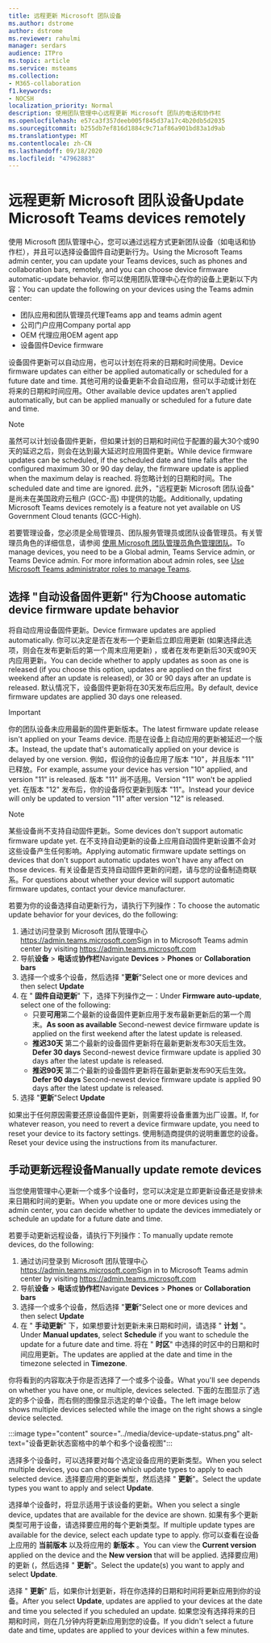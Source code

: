 ```yaml
---
title: 远程更新 Microsoft 团队设备
ms.author: dstrome
author: dstrome
ms.reviewer: rahulmi
manager: serdars
audience: ITPro
ms.topic: article
ms.service: msteams
ms.collection:
- M365-collaboration
f1.keywords:
- NOCSH
localization_priority: Normal
description: 使用团队管理中心远程更新 Microsoft 团队的电话和协作栏
ms.openlocfilehash: e57ca3f357deeb005f845d37a17c4b20db5d2035
ms.sourcegitcommit: b255db7ef816d1884c9c71af86a901bd83a1d9ab
ms.translationtype: MT
ms.contentlocale: zh-CN
ms.lasthandoff: 09/18/2020
ms.locfileid: "47962883"
---
```

# <a name="update-microsoft-teams-devices-remotely"></a><span data-ttu-id="1d6cf-103">远程更新 Microsoft 团队设备</span><span class="sxs-lookup"><span data-stu-id="1d6cf-103">Update Microsoft Teams devices remotely</span></span>

<span data-ttu-id="1d6cf-104">使用 Microsoft 团队管理中心，您可以通过远程方式更新团队设备（如电话和协作栏），并且可以选择设备固件自动更新行为。</span><span class="sxs-lookup"><span data-stu-id="1d6cf-104">Using the Microsoft Teams admin center, you can update your Teams devices, such as phones and collaboration bars, remotely, and you can choose device firmware automatic-update behavior.</span></span> <span data-ttu-id="1d6cf-105">你可以使用团队管理中心在你的设备上更新以下内容：</span><span class="sxs-lookup"><span data-stu-id="1d6cf-105">You can update the following on your devices using the Teams admin center:</span></span>

- <span data-ttu-id="1d6cf-106">团队应用和团队管理员代理</span><span class="sxs-lookup"><span data-stu-id="1d6cf-106">Teams app and teams admin agent</span></span>
- <span data-ttu-id="1d6cf-107">公司门户应用</span><span class="sxs-lookup"><span data-stu-id="1d6cf-107">Company portal app</span></span>
- <span data-ttu-id="1d6cf-108">OEM 代理应用</span><span class="sxs-lookup"><span data-stu-id="1d6cf-108">OEM agent app</span></span>
- <span data-ttu-id="1d6cf-109">设备固件</span><span class="sxs-lookup"><span data-stu-id="1d6cf-109">Device firmware</span></span>

<span data-ttu-id="1d6cf-110">设备固件更新可以自动应用，也可以计划在将来的日期和时间使用。</span><span class="sxs-lookup"><span data-stu-id="1d6cf-110">Device firmware updates can either be applied automatically or scheduled for a future date and time.</span></span> <span data-ttu-id="1d6cf-111">其他可用的设备更新不会自动应用，但可以手动或计划在将来的日期和时间应用。</span><span class="sxs-lookup"><span data-stu-id="1d6cf-111">Other available device updates aren't applied automatically, but can be applied manually or scheduled for a future date and time.</span></span>

> [!NOTE]
> <span data-ttu-id="1d6cf-112">虽然可以计划设备固件更新，但如果计划的日期和时间位于配置的最大30个或90天的延迟之后，则会在达到最大延迟时应用固件更新。</span><span class="sxs-lookup"><span data-stu-id="1d6cf-112">While device firmware updates can be scheduled, if the scheduled date and time falls after the configured maximum 30 or 90 day delay, the firmware update is applied when the maximum delay is reached.</span></span> <span data-ttu-id="1d6cf-113">将忽略计划的日期和时间。</span><span class="sxs-lookup"><span data-stu-id="1d6cf-113">The scheduled date and time are ignored.</span></span> <span data-ttu-id="1d6cf-114">此外，"远程更新 Microsoft 团队设备" 是尚未在美国政府云租户 (GCC-高) 中提供的功能。</span><span class="sxs-lookup"><span data-stu-id="1d6cf-114">Additionally, updating Microsoft Teams devices remotely is a feature not yet available on US Government Cloud tenants (GCC-High).</span></span>

<span data-ttu-id="1d6cf-115">若要管理设备，您必须是全局管理员、团队服务管理员或团队设备管理员。有关管理员角色的详细信息，请参阅 [使用 Microsoft 团队管理员角色管理团队](../using-admin-roles.md)。</span><span class="sxs-lookup"><span data-stu-id="1d6cf-115">To manage devices, you need to be a Global admin, Teams Service admin, or Teams Device admin. For more information about admin roles, see [Use Microsoft Teams administrator roles to manage Teams](../using-admin-roles.md).</span></span>

## <a name="choose-automatic-device-firmware-update-behavior"></a><span data-ttu-id="1d6cf-116">选择 "自动设备固件更新" 行为</span><span class="sxs-lookup"><span data-stu-id="1d6cf-116">Choose automatic device firmware update behavior</span></span>

<span data-ttu-id="1d6cf-117">将自动应用设备固件更新。</span><span class="sxs-lookup"><span data-stu-id="1d6cf-117">Device firmware updates are applied automatically.</span></span> <span data-ttu-id="1d6cf-118">你可以决定是否在发布一个更新后立即应用更新 (如果选择此选项，则会在发布更新后的第一个周末应用更新) ，或者在发布更新后30天或90天内应用更新。</span><span class="sxs-lookup"><span data-stu-id="1d6cf-118">You can decide whether to apply updates as soon as one is released (if you choose this option, updates are applied on the first weekend after an update is released), or 30 or 90 days after an update is released.</span></span> <span data-ttu-id="1d6cf-119">默认情况下，设备固件更新将在30天发布后应用。</span><span class="sxs-lookup"><span data-stu-id="1d6cf-119">By default, device firmware updates are applied 30 days one released.</span></span>

> [!IMPORTANT]
> <span data-ttu-id="1d6cf-120">你的团队设备未应用最新的固件更新版本。</span><span class="sxs-lookup"><span data-stu-id="1d6cf-120">The latest firmware update release isn't applied on your Teams device.</span></span> <span data-ttu-id="1d6cf-121">而是在设备上自动应用的更新被延迟一个版本。</span><span class="sxs-lookup"><span data-stu-id="1d6cf-121">Instead, the update that's automatically applied on your device is delayed by one version.</span></span> <span data-ttu-id="1d6cf-122">例如，假设你的设备应用了版本 "10"，并且版本 "11" 已释放。</span><span class="sxs-lookup"><span data-stu-id="1d6cf-122">For example, assume your device has version "10" applied, and version "11" is released.</span></span> <span data-ttu-id="1d6cf-123">版本 "11" 尚不适用。</span><span class="sxs-lookup"><span data-stu-id="1d6cf-123">Version "11" won't be applied yet.</span></span> <span data-ttu-id="1d6cf-124">在版本 "12" 发布后，你的设备将仅更新到版本 "11"。</span><span class="sxs-lookup"><span data-stu-id="1d6cf-124">Instead your device will only be updated to version "11" after version "12" is released.</span></span>

> [!NOTE]
> <span data-ttu-id="1d6cf-125">某些设备尚不支持自动固件更新。</span><span class="sxs-lookup"><span data-stu-id="1d6cf-125">Some devices don't support automatic firmware update yet.</span></span> <span data-ttu-id="1d6cf-126">在不支持自动更新的设备上应用自动固件更新设置不会对这些设备产生任何影响。</span><span class="sxs-lookup"><span data-stu-id="1d6cf-126">Applying automatic firmware update settings on devices that don't support automatic updates won't have any affect on those devices.</span></span> <span data-ttu-id="1d6cf-127">有关设备是否支持自动固件更新的问题，请与您的设备制造商联系。</span><span class="sxs-lookup"><span data-stu-id="1d6cf-127">For questions about whether your device will support automatic firmware updates, contact your device manufacturer.</span></span>

<span data-ttu-id="1d6cf-128">若要为你的设备选择自动更新行为，请执行下列操作：</span><span class="sxs-lookup"><span data-stu-id="1d6cf-128">To choose the automatic update behavior for your devices, do the following:</span></span>

1. <span data-ttu-id="1d6cf-129">通过访问登录到 Microsoft 团队管理中心 https://admin.teams.microsoft.com</span><span class="sxs-lookup"><span data-stu-id="1d6cf-129">Sign in to Microsoft Teams admin center by visiting https://admin.teams.microsoft.com</span></span>
2. <span data-ttu-id="1d6cf-130">导航**设备**  >  **电话**或**协作栏**</span><span class="sxs-lookup"><span data-stu-id="1d6cf-130">Navigate **Devices** > **Phones** or **Collaboration bars**</span></span>
3. <span data-ttu-id="1d6cf-131">选择一个或多个设备，然后选择 "**更新**"</span><span class="sxs-lookup"><span data-stu-id="1d6cf-131">Select one or more devices and then select **Update**</span></span>
4. <span data-ttu-id="1d6cf-132">在 " **固件自动更新**" 下，选择下列操作之一：</span><span class="sxs-lookup"><span data-stu-id="1d6cf-132">Under **Firmware auto-update**, select one of the following:</span></span>
    - <span data-ttu-id="1d6cf-133">只要**可用**第二个最新的设备固件更新应用于发布最新更新后的第一个周末。</span><span class="sxs-lookup"><span data-stu-id="1d6cf-133">**As soon as available** Second-newest device firmware update is applied on the first weekend after the latest update is released.</span></span>
    - <span data-ttu-id="1d6cf-134">**推迟30天** 第二个最新的设备固件更新将在最新更新发布30天后生效。</span><span class="sxs-lookup"><span data-stu-id="1d6cf-134">**Defer 30 days** Second-newest device firmware update is applied 30 days after the latest update is released.</span></span>
    - <span data-ttu-id="1d6cf-135">**推迟90天** 第二个最新的设备固件更新将在最新更新发布90天后生效。</span><span class="sxs-lookup"><span data-stu-id="1d6cf-135">**Defer 90 days** Second-newest device firmware update is applied 90 days after the latest update is released.</span></span>
5. <span data-ttu-id="1d6cf-136">选择 "**更新**"</span><span class="sxs-lookup"><span data-stu-id="1d6cf-136">Select **Update**</span></span>

<span data-ttu-id="1d6cf-137">如果出于任何原因需要还原设备固件更新，则需要将设备重置为出厂设置。</span><span class="sxs-lookup"><span data-stu-id="1d6cf-137">If, for whatever reason, you need to revert a device firmware update, you need to reset your device to its factory settings.</span></span> <span data-ttu-id="1d6cf-138">使用制造商提供的说明重置您的设备。</span><span class="sxs-lookup"><span data-stu-id="1d6cf-138">Reset your device using the instructions from its manufacturer.</span></span>  

## <a name="manually-update-remote-devices"></a><span data-ttu-id="1d6cf-139">手动更新远程设备</span><span class="sxs-lookup"><span data-stu-id="1d6cf-139">Manually update remote devices</span></span>

<span data-ttu-id="1d6cf-140">当您使用管理中心更新一个或多个设备时，您可以决定是立即更新设备还是安排未来日期和时间的更新。</span><span class="sxs-lookup"><span data-stu-id="1d6cf-140">When you update one or more devices using the admin center, you can decide whether to update the devices immediately or schedule an update for a future date and time.</span></span>

<span data-ttu-id="1d6cf-141">若要手动更新远程设备，请执行下列操作：</span><span class="sxs-lookup"><span data-stu-id="1d6cf-141">To manually update remote devices, do the following:</span></span>

1. <span data-ttu-id="1d6cf-142">通过访问登录到 Microsoft 团队管理中心 https://admin.teams.microsoft.com</span><span class="sxs-lookup"><span data-stu-id="1d6cf-142">Sign in to Microsoft Teams admin center by visiting https://admin.teams.microsoft.com</span></span>
2. <span data-ttu-id="1d6cf-143">导航**设备**  >  **电话**或**协作栏**</span><span class="sxs-lookup"><span data-stu-id="1d6cf-143">Navigate  **Devices** > **Phones** or **Collaboration bars**</span></span>
3. <span data-ttu-id="1d6cf-144">选择一个或多个设备，然后选择 "**更新**"</span><span class="sxs-lookup"><span data-stu-id="1d6cf-144">Select one or more devices and then select **Update**</span></span>
4. <span data-ttu-id="1d6cf-145">在 " **手动更新**" 下，如果想要计划更新未来日期和时间，请选择 " **计划** "。</span><span class="sxs-lookup"><span data-stu-id="1d6cf-145">Under **Manual updates**, select **Schedule** if you want to schedule the update for a future date and time.</span></span> <span data-ttu-id="1d6cf-146">将在 " **时区**" 中选择的时区中的日期和时间应用更新。</span><span class="sxs-lookup"><span data-stu-id="1d6cf-146">The updates are applied at the date and time in the timezone selected in **Timezone**.</span></span>

<span data-ttu-id="1d6cf-147">你将看到的内容取决于你是否选择了一个或多个设备。</span><span class="sxs-lookup"><span data-stu-id="1d6cf-147">What you'll see depends on whether you have one, or multiple, devices selected.</span></span> <span data-ttu-id="1d6cf-148">下面的左图显示了选定的多个设备，而右侧的图像显示选定的单个设备。</span><span class="sxs-lookup"><span data-stu-id="1d6cf-148">The left image below shows multiple devices selected while the image on the right shows a single device selected.</span></span>

:::image type="content" source="../media/device-update-status.png" alt-text="设备更新状态窗格中的单个和多个设备视图":::

<span data-ttu-id="1d6cf-150">选择多个设备时，可以选择要对每个选定设备应用的更新类型。</span><span class="sxs-lookup"><span data-stu-id="1d6cf-150">When you select multiple devices, you can choose which update types to apply to each selected device.</span></span> <span data-ttu-id="1d6cf-151">选择要应用的更新类型，然后选择 " **更新**"。</span><span class="sxs-lookup"><span data-stu-id="1d6cf-151">Select the update types you want to apply and select **Update**.</span></span>

<span data-ttu-id="1d6cf-152">选择单个设备时，将显示适用于该设备的更新。</span><span class="sxs-lookup"><span data-stu-id="1d6cf-152">When you select a single device, updates that are available for the device are shown.</span></span> <span data-ttu-id="1d6cf-153">如果有多个更新类型可用于设备，请选择要应用的每个更新类型。</span><span class="sxs-lookup"><span data-stu-id="1d6cf-153">If multiple update types are available for the device, select each update type to apply.</span></span> <span data-ttu-id="1d6cf-154">你可以查看在设备上应用的 **当前版本** 以及将应用的 **新版本** 。</span><span class="sxs-lookup"><span data-stu-id="1d6cf-154">You can view the **Current version** applied on the device and the **New version** that will be applied.</span></span> <span data-ttu-id="1d6cf-155">选择要应用) 的更新 (，然后选择 " **更新**"。</span><span class="sxs-lookup"><span data-stu-id="1d6cf-155">Select the update(s) you want to apply and select **Update**.</span></span>

<span data-ttu-id="1d6cf-156">选择 " **更新**" 后，如果你计划更新，将在你选择的日期和时间将更新应用到你的设备。</span><span class="sxs-lookup"><span data-stu-id="1d6cf-156">After you select **Update**, updates are applied to your devices at the date and time you selected if you scheduled an update.</span></span> <span data-ttu-id="1d6cf-157">如果您没有选择将来的日期和时间，则在几分钟内将更新应用到您的设备。</span><span class="sxs-lookup"><span data-stu-id="1d6cf-157">If you didn't select a future date and time, updates are applied to your devices within a few minutes.</span></span>
